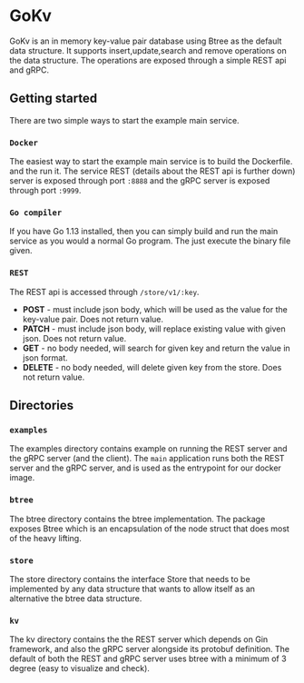 # GoKv
GoKv is an in memory key-value pair database using Btree as the default data structure.
It supports insert,update,search and remove operations on the data structure.
The operations are exposed through a simple REST api and gRPC. 

## Getting started
There are two simple ways to start the example main service.
### `Docker`
The easiest way to start the example main service is to build the Dockerfile.
and the run it. The service REST (details about the REST api is further down) server is exposed through port `:8888` 
and the gRPC server is exposed through port `:9999`.

### `Go compiler`
If you have Go 1.13 installed, then you can simply build and run the main service as you would a normal Go program.
The just execute the binary file given.
 
### `REST`
The REST api is accessed through `/store/v1/:key`.
* **POST** - must include json body, which will be used as the value for the key-value pair. Does not return value.
* **PATCH** - must include json body, will replace existing value with given json. Does not return value.
* **GET** - no body needed, will search for given key and return the value in json format.
* **DELETE** - no body needed, will delete given key from the store. Does not return value.

## Directories
### `examples`
The examples directory contains example on running the REST server and the gRPC server (and the client).
The `main` application runs both the REST server and the gRPC server, and is used as the entrypoint
for our docker image.

### `btree`
The btree directory contains the btree implementation.
The package exposes Btree which is an encapsulation of the
node struct that does most of the heavy lifting.

### `store`
The store directory contains the interface Store that needs to be implemented by any
data structure that wants to allow itself as an alternative the btree data structure.

### `kv`
The kv directory contains the the REST server which depends on Gin framework,
and also the gRPC server alongside its protobuf definition. The default of both the REST and gRPC server uses
btree with a minimum of 3 degree (easy to visualize and check).